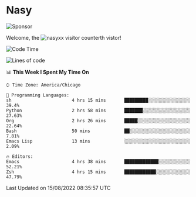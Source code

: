 # Nasy

<!--
<p align="center">
<img height="200" src="https://github-readme-stats.vercel.app/api?username=nasyxx&count_private=true&show_icons=true&theme=dracula&include_all_commits=true"/>
<img height="200" src="https://github-readme-stats.vercel.app/api/top-langs/?username=nasyxx&theme=dracula&hide=html,jupyter+notebook&count_private=true&show_icons=true"/>
</p>

  
----------------
-->

![Sponsor](https://img.shields.io/static/v1.svg?label=Sponsor&message=%E2%9D%A4&logo=GitHub&style=flat&color=pink)
 
Welcome, the ![nasyxx visitor counter](https://count.getloli.com/get/@nasyxx?theme=rule34)th vistor!
 
<!--START_SECTION:waka-->
![Code Time](http://img.shields.io/badge/Code%20Time-2%2C555%20hrs%2021%20mins-blue)

![Lines of code](https://img.shields.io/badge/From%20Hello%20World%20I%27ve%20Written-5%20Million%20lines%20of%20code-blue)

📊 **This Week I Spent My Time On** 

```text
⌚︎ Time Zone: America/Chicago

💬 Programming Languages: 
sh                       4 hrs 15 mins       █████████░░░░░░░░░░░░░░░░   39.4% 
Python                   2 hrs 58 mins       ███████░░░░░░░░░░░░░░░░░░   27.63% 
Org                      2 hrs 26 mins       █████░░░░░░░░░░░░░░░░░░░░   22.64% 
Bash                     50 mins             ██░░░░░░░░░░░░░░░░░░░░░░░   7.81% 
Emacs Lisp               13 mins             ░░░░░░░░░░░░░░░░░░░░░░░░░   2.09%

🔥 Editors: 
Emacs                    4 hrs 38 mins       █████████████░░░░░░░░░░░░   52.21% 
Zsh                      4 hrs 15 mins       ████████████░░░░░░░░░░░░░   47.79%

```


 Last Updated on 15/08/2022 08:35:57 UTC
<!--END_SECTION:waka-->

<!-- ![visitors](https://visitor-badge.laobi.icu/badge?page_id=nasyxx.nasyxx) -->
